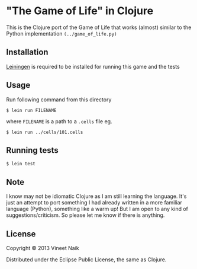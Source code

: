 # "The Game of Life" in Clojure

This is the Clojure port of the Game of Life that works (almost)
similar to the Python implementation ``(../game_of_life.py)``

## Installation

[Leiningen](https://github.com/technomancy/leiningen) is required to
be installed for running this game and the tests

## Usage

Run following command from this directory

    $ lein run FILENAME

where ``FILENAME`` is a path to a ``.cells`` file eg.

    $ lein run ../cells/101.cells

## Running tests

    $ lein test

## Note

I know may not be idiomatic Clojure as I am still learning the
language. It's just an attempt to port something I had already written
in a more familiar language (Python), something like a warm up! But I
am open to any kind of suggestions/criticism. So please let me know if
there is anything.

## License

Copyright © 2013 Vineet Naik

Distributed under the Eclipse Public License, the same as Clojure.

